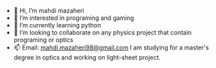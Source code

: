 - 👋 Hi, I’m mahdi mazaheri
- 👀 I’m interested in programing and gaming 
- 🌱 I’m currently learning python
- 💞️ I’m looking to collaborate on any physics project that contain programing or optics
- 📫 Email: mahdi.mazaheri98@gmail.com
I am studying for a master's degree in optics and working on light-sheet project.
